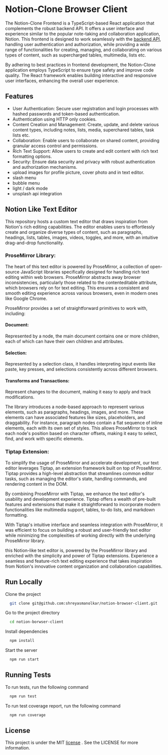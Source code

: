 
# Notion-Clone Browser Client

The Notion-Clone Frontend is a TypeScript-based React application that complements the robust backend API. It offers a user interface and experience similar to the popular note-taking and collaboration application, Notion. This frontend is designed to work seamlessly with the [backend API](https://github.com/shreyasmanolkar/notion-api), handling user authentication and authorization, while providing a wide range of functionalities for creating, managing, and collaborating on various types of content, such as supercharged tables, multimedia, lists etc.

By adhering to best practices in frontend development, the Notion-Clone application employs TypeScript to ensure type safety and improve code quality. The React framework enables building interactive and responsive user interfaces, enhancing the overall user experience.  
## Features

- User Authentication: Secure user registration and login processes with hashed passwords and token-based authentication.
- Authentication using HTTP only cookies.
- Content Creation and Management: Create, update, and delete various content types, including notes, lists, media, superchared tables, task lists etc.
- Collaboration: Enable users to collaborate on shared content, providing granular access control and permissions.
- Rich Text Support: Allow users to create and edit content with rich text formatting options.
- Security: Ensure data security and privacy with robust authentication and authorization mechanisms.
- upload images for profile picture, cover photo and in text editor.
- slash menu
- bubble menu
- light / dark mode
- unsplash api integration
## Notion Like Text Editor

This repository hosts a custom text editor that draws inspiration from Notion's rich editing capabilities. The editor enables users to effortlessly create and organize diverse types of content, such as paragraphs, headings, lists, tables, images, videos, toggles, and more, with an intuitive drag-and-drop functionality.

### ProseMirror Library:

The heart of this text editor is powered by ProseMirror, a collection of open-source JavaScript libraries specifically designed for handling rich text editing within web browsers. ProseMirror abstracts away browser inconsistencies, particularly those related to the contenteditable attribute, which browsers rely on for text editing. This ensures a consistent and smooth editing experience across various browsers, even in modern ones like Google Chrome.

ProseMirror provides a set of straightforward primitives to work with, including:

#### Document: 
Represented by a node, the main document contains one or more children, each of which can have their own children and attributes.

#### Selection:
Represented by a selection class, it handles interpreting input events like paste, key presses, and selections consistently across different browsers.

#### Transforms and Transactions: 
Represent changes to the document, making it easy to apply and track modifications.

The library introduces a node-based approach to represent various elements, such as paragraphs, headings, images, and more. These elements can have associated features like sizes, placeholders, and draggability. For instance, paragraph nodes contain a flat sequence of inline elements, each with its own set of styles. This allows ProseMirror to track each node's position based on character offsets, making it easy to select, find, and work with specific elements.

### Tiptap Extension:

To simplify the usage of ProseMirror and accelerate development, our text editor leverages Tiptap, an extension framework built on top of ProseMirror. Tiptap provides a high-level abstraction that streamlines common editor tasks, such as managing the editor's state, handling commands, and rendering content in the DOM.

By combining ProseMirror with Tiptap, we enhance the text editor's usability and development experience. Tiptap offers a wealth of pre-built features and extensions that make it straightforward to incorporate modern functionalities like multimedia support, tables, to-do lists, and markdown formatting.

With Tiptap's intuitive interface and seamless integration with ProseMirror, it was efficient to focus on building a robust and user-friendly text editor while minimizing the complexities of working directly with the underlying ProseMirror library.

this Notion-like text editor is, powered by the ProseMirror library and enriched with the simplicity and power of Tiptap extensions. Experience a seamless and feature-rich text editing experience that takes inspiration from Notion's innovative content organization and collaboration capabilities.
## Run Locally

Clone the project

```bash
  git clone git@github.com:shreyasmanolkar/notion-browser-client.git
```

Go to the project directory

```bash
  cd notion-borwser-client
```

Install dependencies

```bash
  npm install
```
Start the server

```bash
  npm run start
```


## Running Tests

To run tests, run the following command

```bash
  npm run test
```

To run test coverage report, run the following command

```bash
  npm run coverage
```
## License

This project is under the MIT [license](https://github.com/shreyasmanolkar/notion-browser-client/blob/main/LICENSE)
. See the LICENSE for more information.
